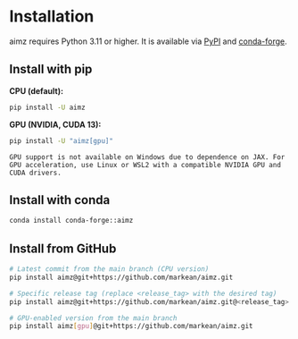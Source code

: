 # Installation

aimz requires Python 3.11 or higher. It is available via [PyPI](https://pypi.org/project/aimz/) and [conda-forge](https://anaconda.org/conda-forge/aimz).

## Install with pip

**CPU (default):**

  ```sh
  pip install -U aimz
  ```

**GPU (NVIDIA, CUDA 13):**

  ```sh
  pip install -U "aimz[gpu]"
  ```

```{warning}
GPU support is not available on Windows due to dependence on JAX. For GPU acceleration, use Linux or WSL2 with a compatible NVIDIA GPU and CUDA drivers.
```

## Install with conda

```sh
conda install conda-forge::aimz
```

## Install from GitHub

```sh
# Latest commit from the main branch (CPU version)
pip install aimz@git+https://github.com/markean/aimz.git

# Specific release tag (replace <release_tag> with the desired tag)
pip install aimz@git+https://github.com/markean/aimz.git@<release_tag>

# GPU-enabled version from the main branch
pip install aimz[gpu]@git+https://github.com/markean/aimz.git
